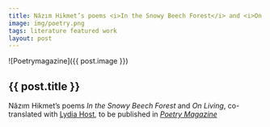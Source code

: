 ```yaml
---
title: Nâzım Hikmet’s poems <i>In the Snowy Beech Forest</i> and <i>On Living</i> to be published in <a href="https://www.poetryfoundation.org/poetrymagazine" target="_blank"><i>Poetry Magazine</i></a>
image: img/poetry.png
tags: literature featured work
layout: post
---
```


![Poetrymagazine]({{ post.image }})
<h2>{{ post.title }}</h2>

Nâzım Hikmet’s poems <i>In the Snowy Beech Forest</i> and <i>On Living</i>, co-translated with <a href="https://www.lydiasthost.com" target="_blank">Lydia Host</a>, to be published in <a href="https://www.poetryfoundation.org/poetrymagazine" target="_blank"><i>Poetry Magazine</i></a>

